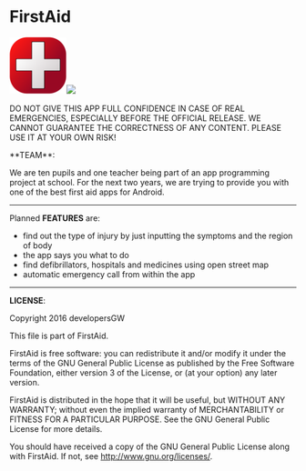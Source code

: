 # FirstAid 
<img src="FirstAid_1st_APP_ICON.png" height=100em><img src="FirstAid_deep_APP_ICON.png" height=100em>

<p color="red">DO NOT GIVE THIS APP FULL CONFIDENCE IN CASE OF REAL EMERGENCIES, ESPECIALLY BEFORE THE OFFICIAL RELEASE. WE CANNOT GUARANTEE THE CORRECTNESS OF ANY CONTENT. PLEASE USE IT AT YOUR OWN RISK!</p>
**TEAM**:

We are ten pupils and one teacher being part of an app programming project at school. For the next two years, we are trying to provide you with one of the best first aid apps for Android.

---

Planned **FEATURES** are:

* find out the type of injury by just inputting the symptoms and the region of body
* the app says you what to do
* find defibrillators, hospitals and medicines using open street map
* automatic emergency call from within the app

---

**LICENSE**:

Copyright 2016 developersGW

This file is part of FirstAid.

FirstAid is free software: you can redistribute it and/or modify
it under the terms of the GNU General Public License as published by
the Free Software Foundation, either version 3 of the License, or
(at your option) any later version.

FirstAid is distributed in the hope that it will be useful,
but WITHOUT ANY WARRANTY; without even the implied warranty of
MERCHANTABILITY or FITNESS FOR A PARTICULAR PURPOSE.  See the
GNU General Public License for more details.

You should have received a copy of the GNU General Public License
along with FirstAid.  If not, see <http://www.gnu.org/licenses/>.
